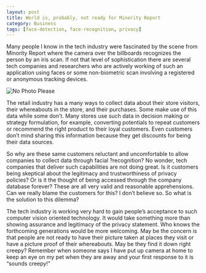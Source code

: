 ```yaml
---
layout: post
title: World is, probably, not ready for Minority Report
category: Business
tags: [face-detection, face-recognition, privacy]
---
```

Many people I know in the tech industry were fascinated by the scene from Minority Report where the camera over the billboards recognizes the person by an iris scan. If not that level of sophistication there are several tech companies and researchers who are actively working of such an application using faces or some non-biometric scan involving a registered or anonymous tracking devices.

![No Photo Please](http://www.akshaychavan.com/wp-content/uploads/2015/04/imageedit_4_9547781784.jpg "No Photo Please")

The retail industry has a many ways to collect data about their store visitors, their whereabouts in the store, and their purchases. Some make use of this data while some don’t. Many stores use such data in decision making or strategy formulation, for example, converting potentials to repeat customers or recommend the right product to their loyal customers. Even customers don’t mind sharing this information because they get discounts for being their data sources.

So why are these same customers reluctant and uncomfortable to allow companies to collect data through facial ?recognition? No wonder, tech companies that deliver such capabilities are not doing great. Is it customers being skeptical about the legitimacy and trustworthiness of privacy policies? Or is it the thought of being accessed through the company database forever? These are all very valid and reasonable apprehensions. Can we really blame the customers for this? I don’t believe so. So what is the solution to this dilemma?

The tech industry is working very hard to gain people’s acceptance to such computer vision oriented technology. It would take something more than showing assurance and legitimacy of the privacy statement. Who knows the forthcoming generations would be more welcoming. May be the concern is that people are not ready to have their picture taken at places they visit or have a picture proof of their whereabouts. May be they find it down right creepy? Remember when someone says I have put up camera at home to keep an eye on my pet when they are away and your first response to it is “sounds creepy!”
